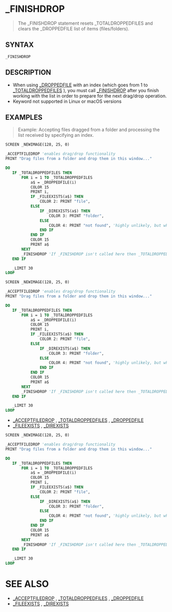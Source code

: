 # _FINISHDROP
> The _FINISHDROP statement resets _TOTALDROPPEDFILES and clears the _DROPPEDFILE list of items (files/folders).

## SYNTAX
`_FINISHDROP`

## DESCRIPTION
* When using [_DROPPEDFILE](_DROPPEDFILE.md) with an index (which goes from 1 to [_TOTALDROPPEDFILES](_TOTALDROPPEDFILES.md) ), you must call [_FINISHDROP](_FINISHDROP.md) after you finish working with the list in order to prepare for the next drag/drop operation.
* Keyword not supported in Linux or macOS versions


## EXAMPLES
> Example: Accepting files dragged from a folder and processing the list received by specifying an index.

```vb
SCREEN _NEWIMAGE(128, 25, 0)

_ACCEPTFILEDROP 'enables drag/drop functionality
PRINT "Drag files from a folder and drop them in this window..."

DO
   IF _TOTALDROPPEDFILES THEN
       FOR i = 1 TO _TOTALDROPPEDFILES
           a$ = _DROPPEDFILE(i)
           COLOR 15
           PRINT i,
           IF _FILEEXISTS(a$) THEN
               COLOR 2: PRINT "file",
           ELSE
               IF _DIREXISTS(a$) THEN
                   COLOR 3: PRINT "folder",
               ELSE
                   COLOR 4: PRINT "not found", 'highly unlikely, but who knows?
               END IF
           END IF
           COLOR 15
           PRINT a$
       NEXT
       _FINISHDROP 'If _FINISHDROP isn't called here then _TOTALDROPPEDFILES never gets reset.
   END IF

   _LIMIT 30
LOOP
```


```vb
SCREEN _NEWIMAGE(128, 25, 0)

_ACCEPTFILEDROP 'enables drag/drop functionality
PRINT "Drag files from a folder and drop them in this window..."

DO
   IF _TOTALDROPPEDFILES THEN
       FOR i = 1 TO _TOTALDROPPEDFILES
           a$ = _DROPPEDFILE(i)
           COLOR 15
           PRINT i,
           IF _FILEEXISTS(a$) THEN
               COLOR 2: PRINT "file",
           ELSE
               IF _DIREXISTS(a$) THEN
                   COLOR 3: PRINT "folder",
               ELSE
                   COLOR 4: PRINT "not found", 'highly unlikely, but who knows?
               END IF
           END IF
           COLOR 15
           PRINT a$
       NEXT
       _FINISHDROP 'If _FINISHDROP isn't called here then _TOTALDROPPEDFILES never gets reset.
   END IF

   _LIMIT 30
LOOP
```

* [_ACCEPTFILEDROP](_ACCEPTFILEDROP.md) , [_TOTALDROPPEDFILES](_TOTALDROPPEDFILES.md) , [_DROPPEDFILE](_DROPPEDFILE.md)
* [_FILEEXISTS](_FILEEXISTS.md) , [_DIREXISTS](_DIREXISTS.md)

```vb
SCREEN _NEWIMAGE(128, 25, 0)

_ACCEPTFILEDROP 'enables drag/drop functionality
PRINT "Drag files from a folder and drop them in this window..."

DO
   IF _TOTALDROPPEDFILES THEN
       FOR i = 1 TO _TOTALDROPPEDFILES
           a$ = _DROPPEDFILE(i)
           COLOR 15
           PRINT i,
           IF _FILEEXISTS(a$) THEN
               COLOR 2: PRINT "file",
           ELSE
               IF _DIREXISTS(a$) THEN
                   COLOR 3: PRINT "folder",
               ELSE
                   COLOR 4: PRINT "not found", 'highly unlikely, but who knows?
               END IF
           END IF
           COLOR 15
           PRINT a$
       NEXT
       _FINISHDROP 'If _FINISHDROP isn't called here then _TOTALDROPPEDFILES never gets reset.
   END IF

   _LIMIT 30
LOOP
```



# SEE ALSO
* [_ACCEPTFILEDROP](_ACCEPTFILEDROP.md) , [_TOTALDROPPEDFILES](_TOTALDROPPEDFILES.md) , [_DROPPEDFILE](_DROPPEDFILE.md)
* [_FILEEXISTS](_FILEEXISTS.md) , [_DIREXISTS](_DIREXISTS.md)

